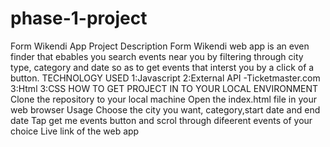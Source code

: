 # phase-1-project
Form Wikendi App
Project Description Form Wikendi web app is an even finder that ebables you search events near you by filtering through city type, category and date so as to get events that interst you by a click of a button. TECHNOLOGY USED 1:Javascript 2:External API -Ticketmaster.com 3:Html 3:CSS
HOW TO GET PROJECT IN TO YOUR LOCAL ENVIRONMENT Clone the repository to your local machine Open the index.html file in your web browser Usage Choose the city you want, category,start date and end date Tap get me events button and scrol through difeerent events of your choice
Live link of the web app 
